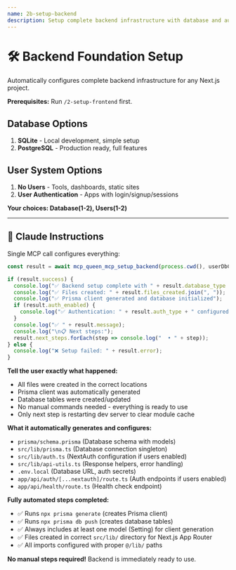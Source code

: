 ```yaml
---
name: 2b-setup-backend
description: Setup complete backend infrastructure with database and authentication
---
```


# 🛠️ Backend Foundation Setup

Automatically configures complete backend infrastructure for any Next.js project.

**Prerequisites:** Run `/2-setup-frontend` first.

## Database Options
1. **SQLite** - Local development, simple setup
2. **PostgreSQL** - Production ready, full features

## User System Options  
1. **No Users** - Tools, dashboards, static sites
2. **User Authentication** - Apps with login/signup/sessions

**Your choices: Database(1-2), Users(1-2)**

---

## 🤖 Claude Instructions

Single MCP call configures everything:

```typescript
const result = await mcp_queen_mcp_setup_backend(process.cwd(), userDbChoice, userAuthChoice);

if (result.success) {
  console.log("✅ Backend setup complete with " + result.database_type + "!");
  console.log("✅ Files created: " + result.files_created.join(", "));
  console.log("✅ Prisma client generated and database initialized");
  if (result.auth_enabled) {
    console.log("✅ Authentication: " + result.auth_type + " configured");
  }
  console.log("✅ " + result.message);
  console.log("\n📋 Next steps:");
  result.next_steps.forEach(step => console.log("  • " + step));
} else {
  console.log("❌ Setup failed: " + result.error);
}
```

**Tell the user exactly what happened:**
- All files were created in the correct locations
- Prisma client was automatically generated  
- Database tables were created/updated
- No manual commands needed - everything is ready to use
- Only next step is restarting dev server to clear module cache

**What it automatically generates and configures:**
- `prisma/schema.prisma` (Database schema with models)
- `src/lib/prisma.ts` (Database connection singleton)
- `src/lib/auth.ts` (NextAuth configuration if users enabled)
- `src/lib/api-utils.ts` (Response helpers, error handling)
- `.env.local` (Database URL, auth secrets)
- `app/api/auth/[...nextauth]/route.ts` (Auth endpoints if users enabled)
- `app/api/health/route.ts` (Health check endpoint)

**Fully automated steps completed:**
- ✅ Runs `npx prisma generate` (creates Prisma client)
- ✅ Runs `npx prisma db push` (creates database tables)
- ✅ Always includes at least one model (Setting) for client generation
- ✅ Files created in correct `src/lib/` directory for Next.js App Router
- ✅ All imports configured with proper `@/lib/` paths

**No manual steps required!** Backend is immediately ready to use.